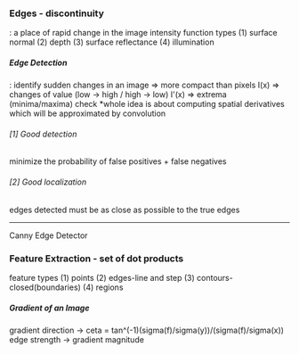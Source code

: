 ### Edges - discontinuity
: a place of rapid change in the image intensity function 
types (1) surface normal (2) depth (3) surface reflectance (4) illumination
##### Edge Detection 
: identify sudden changes in an image => more compact than pixels 
I(x) => changes of value (low -> high / high -> low)
I'(x) => extrema (minima/maxima) check
*whole idea is about computing spatial derivatives which will be approximated by convolution
###### [1] Good detection
minimize the probability of false positives + false negatives
###### [2] Good localization
edges detected must be as close as possible to the true edges
_____________________________________________________________
Canny Edge Detector



### Feature Extraction - set of dot products
feature types (1) points (2) edges-line and step (3) contours-closed(boundaries) (4) regions
##### Gradient of an Image
gradient direction -> ceta = tan^(-1)(sigma(f)/sigma(y))/(sigma(f)/sigma(x))
edge strength -> gradient magnitude
